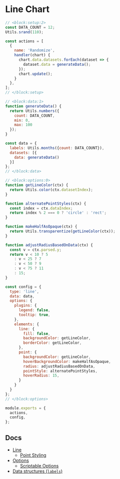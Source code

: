 # Line Chart

```js chart-editor
// <block:setup:2>
const DATA_COUNT = 12;
Utils.srand(110);

const actions = [
  {
    name: 'Randomize',
    handler(chart) {
      chart.data.datasets.forEach(dataset => {
        dataset.data = generateData();
      });
      chart.update();
    }
  },
];
// </block:setup>

// <block:data:1>
function generateData() {
  return Utils.numbers({
    count: DATA_COUNT,
    min: 0,
    max: 100
  });
}

const data = {
  labels: Utils.months({count: DATA_COUNT}),
  datasets: [{
    data: generateData()
  }]
};
// </block:data>

// <block:options:0>
function getLineColor(ctx) {
  return Utils.color(ctx.datasetIndex);
}

function alternatePointStyles(ctx) {
  const index = ctx.dataIndex;
  return index % 2 === 0 ? 'circle' : 'rect';
}

function makeHalfAsOpaque(ctx) {
  return Utils.transparentize(getLineColor(ctx));
}

function adjustRadiusBasedOnData(ctx) {
  const v = ctx.parsed.y;
  return v < 10 ? 5
    : v < 25 ? 7
    : v < 50 ? 9
    : v < 75 ? 11
    : 15;
}

const config = {
  type: 'line',
  data: data,
  options: {
    plugins: {
      legend: false,
      tooltip: true,
    },
    elements: {
      line: {
        fill: false,
        backgroundColor: getLineColor,
        borderColor: getLineColor,
      },
      point: {
        backgroundColor: getLineColor,
        hoverBackgroundColor: makeHalfAsOpaque,
        radius: adjustRadiusBasedOnData,
        pointStyle: alternatePointStyles,
        hoverRadius: 15,
      }
    }
  }
};
// </block:options>

module.exports = {
  actions,
  config,
};
```

## Docs
* [Line](../../charts/line.html)
  * [Point Styling](../../charts/line.html#point-styling)
* [Options](../../general/options.html)
  * [Scriptable Options](../../general/options.html#scriptable-options)
* [Data structures (`labels`)](../../general/data-structures.html)


